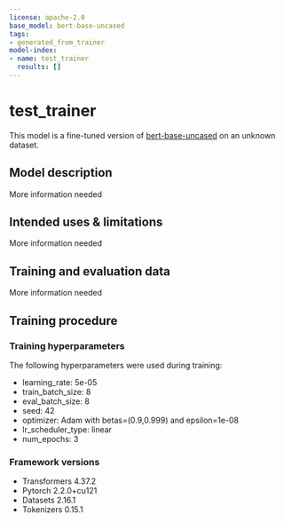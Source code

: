 ```yaml
---
license: apache-2.0
base_model: bert-base-uncased
tags:
- generated_from_trainer
model-index:
- name: test_trainer
  results: []
---
```


<!-- This model card has been generated automatically according to the information the Trainer had access to. You
should probably proofread and complete it, then remove this comment. -->

# test_trainer

This model is a fine-tuned version of [bert-base-uncased](https://huggingface.co/bert-base-uncased) on an unknown dataset.

## Model description

More information needed

## Intended uses & limitations

More information needed

## Training and evaluation data

More information needed

## Training procedure

### Training hyperparameters

The following hyperparameters were used during training:
- learning_rate: 5e-05
- train_batch_size: 8
- eval_batch_size: 8
- seed: 42
- optimizer: Adam with betas=(0.9,0.999) and epsilon=1e-08
- lr_scheduler_type: linear
- num_epochs: 3

### Framework versions

- Transformers 4.37.2
- Pytorch 2.2.0+cu121
- Datasets 2.16.1
- Tokenizers 0.15.1
